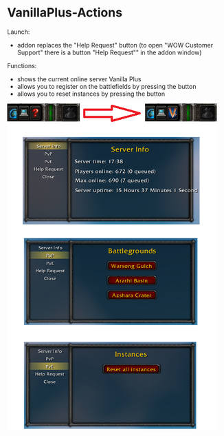# VanillaPlus-Actions

Launch:
- addon replaces the "Help Request" button (to open "WOW Customer Support" there is a button "Help Request"" in the addon window)

Functions:
- shows the current online server Vanilla Plus
- allows you to register on the battlefields by pressing the button
- allows you to reset instances by pressing the button

![Image-1](https://github.com/Johnny-Gat/VanillaPlus-Actions/raw/dev/Image-1.png)
